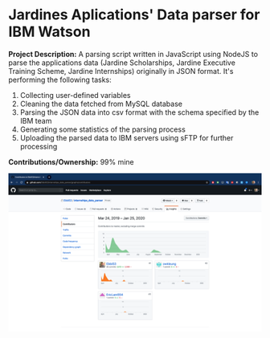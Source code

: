 # Jardines Aplications' Data parser for IBM Watson

**Project Description:** A parsing script written in JavaScript using NodeJS to parse the applications data (Jardine Scholarships, Jardine Executive Training Scheme, Jardine Internships) originally in JSON format. It's performing the following tasks:

1. Collecting user-defined variables
2. Cleaning the data fetched from MySQL database
3. Parsing the JSON data into csv format with the schema specified by the IBM team
4. Generating some statistics of the parsing process
5. Uploading the parsed data to IBM servers using sFTP for further processing

**Contributions/Ownership:** 99% mine

![Screen Capture](https://github.com/Ebbi53/past_projects_demos/blob/master/2.%20Applications'%20Data%20Parser/Screenshot%202020-01-25%20at%201.50.29%20AM.png)
